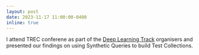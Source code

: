 ```yaml
---
layout: post
date: 2023-11-17 11:00:00-0400
inline: true
---
```


I attend TREC conferene as part of the <a href="https://microsoft.github.io/msmarco/TREC-Deep-Learning.html">Deep Learning Track</a> organisers and presented our findings on using Synthetic Queries to build Test Collections.
